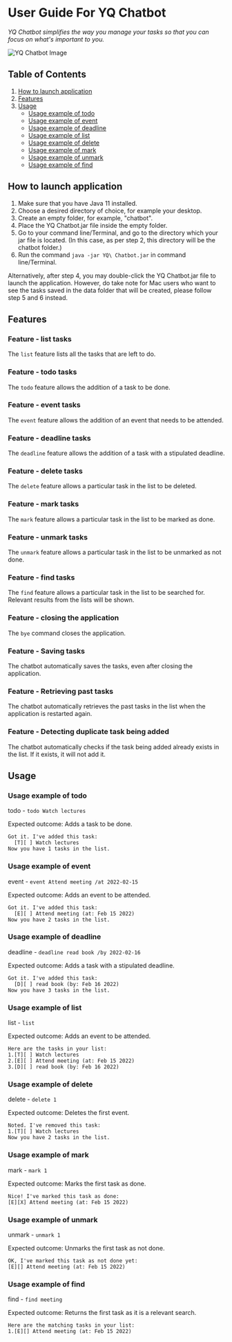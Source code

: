 # User Guide For YQ Chatbot

*YQ Chatbot simplifies the way you manage your tasks so that you can focus on what's important to you.*

![YQ Chatbot Image](https://yuqitanyq.github.io/ip/Ui.png)

## Table of Contents
1. [How to launch application](#how-to-launch-application)
2. [Features](#features)
3. [Usage](#usage)
    - [Usage example of todo](#usage-example-of-todo)
    - [Usage example of event](#usage-example-of-event)
    - [Usage example of deadline](#usage-example-of-deadline)
    - [Usage example of list](#usage-example-of-list)
    - [Usage example of delete](#usage-example-of-delete)
    - [Usage example of mark](#usage-example-of-mark)
    - [Usage example of unmark](#usage-example-of-unmark)
    - [Usage example of find](#usage-example-of-find)

## How to launch application
1. Make sure that you have Java 11 installed.
2. Choose a desired directory of choice, for example your desktop.
3. Create an empty folder, for example, "chatbot".
4. Place the YQ Chatbot.jar file inside the empty folder.
5. Go to your command line/Terminal, and go to the directory which 
your jar file is located. (In this case, as per step 2, this directory will be the chatbot folder.)
6. Run the command `java -jar YQ\ Chatbot.jar` in command line/Terminal.  

Alternatively, after step 4, you may double-click the YQ Chatbot.jar file to launch the application.
However, do take note for Mac users who want to see the tasks saved in the data folder that will be created,
please follow step 5 and 6 instead.


## Features

### Feature - list tasks 

The `list` feature lists all the tasks that are left to do.

### Feature - todo tasks

The `todo` feature allows the addition of a task to be done.

### Feature - event tasks

The `event` feature allows the addition of an event that needs to be attended.

### Feature - deadline tasks

The `deadline` feature allows the addition of a task with a stipulated deadline.

### Feature - delete tasks

The `delete` feature allows a particular task in the list to be deleted.

### Feature - mark tasks

The `mark` feature allows a particular task in the list to be marked as done.

### Feature - unmark tasks

The `unmark` feature allows a particular task in the list to be unmarked as not done.

### Feature - find tasks

The `find` feature allows a particular task in the list to be searched for. 
Relevant results from the lists will be shown.

### Feature - closing the application

The `bye` command closes the application.

### Feature - Saving tasks

The chatbot automatically saves the tasks, even after closing the application.

### Feature - Retrieving past tasks

The chatbot automatically retrieves the past tasks in the list when the application is restarted again.

### Feature - Detecting duplicate task being added

The chatbot automatically checks if the task being added already exists in the list.
If it exists, it will not add it.

## Usage  

### Usage example of todo 
todo - `todo Watch lectures`

Expected outcome:
Adds a task to be done.
```
Got it. I've added this task:
  [T][ ] Watch lectures
Now you have 1 tasks in the list.
```  
### Usage example of event
event - `event Attend meeting /at 2022-02-15`

Expected outcome:
Adds an event to be attended.
```
Got it. I've added this task:
  [E][ ] Attend meeting (at: Feb 15 2022)
Now you have 2 tasks in the list.
```
### Usage example of deadline
deadline - `deadline read book /by 2022-02-16`

Expected outcome:
Adds a task with a stipulated deadline.
```
Got it. I've added this task:
  [D][ ] read book (by: Feb 16 2022)
Now you have 3 tasks in the list.
```
### Usage example of list
list - `list`

Expected outcome:
Adds an event to be attended.
```
Here are the tasks in your list:
1.[T][ ] Watch lectures
2.[E][ ] Attend meeting (at: Feb 15 2022)
3.[D][ ] read book (by: Feb 16 2022)
```
### Usage example of delete
delete - `delete 1`

Expected outcome:
Deletes the first event.
```
Noted. I've removed this task:
1.[T][ ] Watch lectures
Now you have 2 tasks in the list.
```
### Usage example of mark
mark - `mark 1`

Expected outcome:
Marks the first task as done.
```
Nice! I've marked this task as done:
[E][X] Attend meeting (at: Feb 15 2022)
```
### Usage example of unmark
unmark - `unmark 1`

Expected outcome:
Unmarks the first task as not done.
```
OK, I've marked this task as not done yet:
[E][] Attend meeting (at: Feb 15 2022)
```
### Usage example of find
find - `find meeting`

Expected outcome:
Returns the first task as it is a relevant search.
```
Here are the matching tasks in your list:
1.[E][] Attend meeting (at: Feb 15 2022)
```